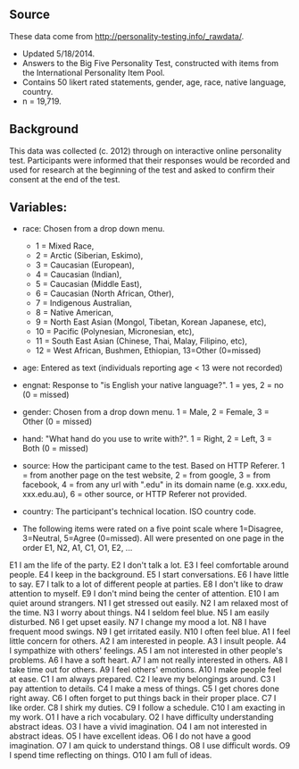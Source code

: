 ## Source

These data come from http://personality-testing.info/_rawdata/.

- Updated 5/18/2014. 
- Answers to the Big Five Personality Test, constructed with items from the International Personality Item Pool.
- Contains 50 likert rated statements, gender, age, race, native language, country.
- n = 19,719.

## Background

This data was collected (c. 2012) through on interactive online personality test. Participants were informed that their responses would be recorded and used for research at the beginning of the test and asked to confirm their consent at the end of the test.

## Variables:

- race: Chosen from a drop down menu. 
    + 1 = Mixed Race, 
    + 2 = Arctic (Siberian, Eskimo), 
    + 3 = Caucasian (European), 
    + 4 = Caucasian (Indian), 
    + 5 = Caucasian (Middle East), 
    + 6 = Caucasian (North African, Other), 
    + 7 = Indigenous Australian, 
    + 8 = Native American, 
    + 9 = North East Asian (Mongol, Tibetan, Korean Japanese, etc), 
    + 10 = Pacific (Polynesian, Micronesian, etc), 
    + 11 = South East Asian (Chinese, Thai, Malay, Filipino, etc), 
    + 12 = West African, Bushmen, Ethiopian, 13=Other (0=missed)

- age: Entered as text (individuals reporting age < 13 were not recorded)

- engnat: Response to "is English your native language?". 
    1 = yes, 
    2 = no 
    (0 = missed)

- gender: Chosen from a drop down menu. 
    1 = Male, 
    2 = Female, 
    3 = Other 
    (0 = missed)

- hand: "What hand do you use to write with?". 
    1 = Right, 
    2 = Left, 
    3 = Both 
    (0 = missed)

- source: How the participant came to the test. Based on HTTP Referer. 
    1 = from another page on the test website, 
    2 = from google, 
    3 = from facebook, 
    4 = from any url with ".edu" in its domain name (e.g. xxx.edu, xxx.edu.au), 
    6 = other source, or HTTP Referer not provided.

- country: The participant's technical location. ISO country code.

- The following items were rated on a five point scale where 1=Disagree, 3=Neutral, 5=Agree (0=missed). All were presented on one page in the order E1, N2, A1, C1, O1, E2, ...

E1  I am the life of the party.
E2  I don't talk a lot.
E3  I feel comfortable around people.
E4  I keep in the background.
E5  I start conversations.
E6  I have little to say.
E7  I talk to a lot of different people at parties.
E8  I don't like to draw attention to myself.
E9  I don't mind being the center of attention.
E10 I am quiet around strangers.
N1  I get stressed out easily.
N2  I am relaxed most of the time.
N3  I worry about things.
N4  I seldom feel blue.
N5  I am easily disturbed.
N6  I get upset easily.
N7  I change my mood a lot.
N8  I have frequent mood swings.
N9  I get irritated easily.
N10 I often feel blue.
A1  I feel little concern for others.
A2  I am interested in people.
A3  I insult people.
A4  I sympathize with others' feelings.
A5  I am not interested in other people's problems.
A6  I have a soft heart.
A7  I am not really interested in others.
A8  I take time out for others.
A9  I feel others' emotions.
A10 I make people feel at ease.
C1  I am always prepared.
C2  I leave my belongings around.
C3  I pay attention to details.
C4  I make a mess of things.
C5  I get chores done right away.
C6  I often forget to put things back in their proper place.
C7  I like order.
C8  I shirk my duties.
C9  I follow a schedule.
C10 I am exacting in my work.
O1  I have a rich vocabulary.
O2  I have difficulty understanding abstract ideas.
O3  I have a vivid imagination.
O4  I am not interested in abstract ideas.
O5  I have excellent ideas.
O6  I do not have a good imagination.
O7  I am quick to understand things.
O8  I use difficult words.
O9  I spend time reflecting on things.
O10 I am full of ideas.